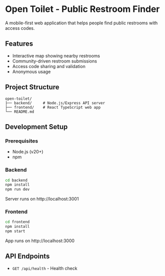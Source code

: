 # Open Toilet - Public Restroom Finder

A mobile-first web application that helps people find public restrooms with access codes.

## Features

- Interactive map showing nearby restrooms
- Community-driven restroom submissions
- Access code sharing and validation
- Anonymous usage

## Project Structure

```
open-toilet/
├── backend/     # Node.js/Express API server
├── frontend/    # React TypeScript web app
└── README.md
```

## Development Setup

### Prerequisites
- Node.js (v20+)
- npm

### Backend
```bash
cd backend
npm install
npm run dev
```
Server runs on http://localhost:3001

### Frontend
```bash
cd frontend
npm install
npm start
```
App runs on http://localhost:3000

## API Endpoints

- `GET /api/health` - Health check
